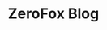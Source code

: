 ---
title: ZeroFox Blog
description: The best practices, latest research and breaking news in social media, mobile, digital and collaboration platforms.
url: https://www.zerofox.com/blog/
image:
    # url: '/assets/images/cafe.png'
    # alt: 'Cafe'
tags: ['example']
pubDate: 2023-11-18
draft: false
---
